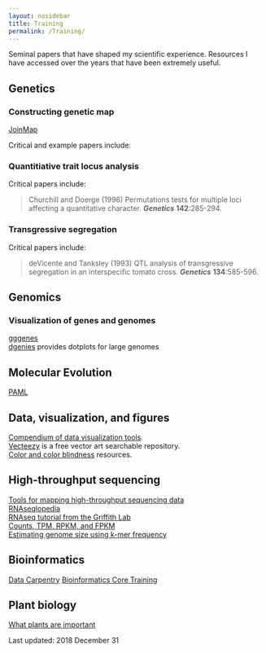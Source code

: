 ```yaml
---
layout: nosidebar
title: Training
permalink: /Training/
---
```


Seminal papers that have shaped my scientific experience.
Resources I have accessed over the years that have been extremely useful.


## Genetics
### Constructing genetic map

[JoinMap](https://www.kyazma.nl/)

Critical and example papers include:
>

### Quantitiative trait locus analysis


Critical papers include:
> Churchill and Doerge (1996) Permutations tests for multiple loci affecting a quantitative character. ***Genetics*** **142**:285-294.

### Transgressive segregation


Critical papers include:
> deVicente and Tanksley (1993) QTL analysis of transgressive segregation in an interspecific tomato cross. ***Genetics*** **134**:585-596.

## Genomics

### Visualization of genes and genomes
[gggenes](https://github.com/wilkox/gggenes)  
[dgenies](https://github.com/genotoul-bioinfo/dgenies) provides dotplots for large genomes

## Molecular Evolution
[PAML](http://evomics.org/learning/phylogenetics/paml/)  

## Data, visualization, and figures
[Compendium of data visualization tools](http://dataviz.tools/).  
[Vecteezy](https://www.vecteezy.com) is a free vector art searchable repository.  
[Color and color blindness](https://github.com/EmilHvitfeldt/r-color-palettes/) resources.

## High-throughput sequencing
[Tools for mapping high-throughput sequencing data](https://www.ebi.ac.uk/~nf/hts_mappers/)  
[RNAseqlopedia](https://rnaseq.uoregon.edu/index.html)  
[RNAseq tutorial from the Griffith Lab](https://github.com/griffithlab/rnaseq_tutorial)  
[Counts, TPM, RPKM, and FPKM](https://haroldpimentel.wordpress.com/2014/05/08/what-the-fpkm-a-review-rna-seq-expression-units/)  
[Estimating genome size using k-mer frequency](https://bioinformatics.uconn.edu/genome-size-estimation-tutorial/)

## Bioinformatics
[Data Carpentry](https://datacarpentry.org/)
[Bioinformatics Core Training](https://github.com/bioinformatics-core-shared-training)

## Plant biology
[What plants are important](https://sburgess895713696.wordpress.com/2019/01/19/what-is-plant-biology/)

Last updated: 2018 December 31
